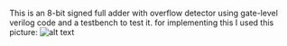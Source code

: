 This is an 8-bit signed full adder with overflow detector using gate-level verilog code and a testbench to test it. 
for implementing this I used this picture:
![alt text](https://www.google.com/url?sa=i&url=https%3A%2F%2Felectronics.stackexchange.com%2Fquestions%2F162094%2Fhow-to-make-2-bit-or-more-half-adder-circuit&psig=AOvVaw3sKYi-TcSFPfnWJFC-k_SY&ust=1728555930868000&source=images&cd=vfe&opi=89978449&ved=0CBQQjRxqFwoTCKC6ze6LgYkDFQAAAAAdAAAAABAK)
